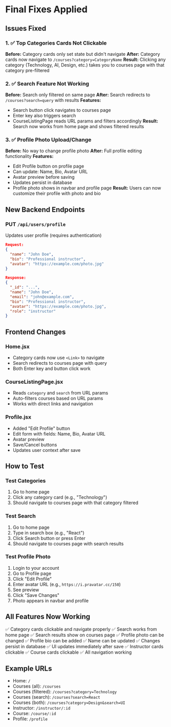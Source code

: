 # Final Fixes Applied

## Issues Fixed

### 1. ✅ Top Categories Cards Not Clickable
**Before:** Category cards only set state but didn't navigate
**After:** Category cards now navigate to `/courses?category=CategoryName`
**Result:** Clicking any category (Technology, AI, Design, etc.) takes you to courses page with that category pre-filtered

### 2. ✅ Search Feature Not Working
**Before:** Search only filtered on same page
**After:** Search redirects to `/courses?search=query` with results
**Features:**
- Search button click navigates to courses page
- Enter key also triggers search
- CourseListingPage reads URL params and filters accordingly
**Result:** Search now works from home page and shows filtered results

### 3. ✅ Profile Photo Upload/Change
**Before:** No way to change profile photo
**After:** Full profile editing functionality
**Features:**
- Edit Profile button on profile page
- Can update: Name, Bio, Avatar URL
- Avatar preview before saving
- Updates persist in database
- Profile photo shows in navbar and profile page
**Result:** Users can now customize their profile with photo and bio

## New Backend Endpoints

### PUT `/api/users/profile`
Updates user profile (requires authentication)
```json
Request:
{
  "name": "John Doe",
  "bio": "Professional instructor",
  "avatar": "https://example.com/photo.jpg"
}

Response:
{
  "_id": "...",
  "name": "John Doe",
  "email": "john@example.com",
  "bio": "Professional instructor",
  "avatar": "https://example.com/photo.jpg",
  "role": "instructor"
}
```

## Frontend Changes

### Home.jsx
- Category cards now use `<Link>` to navigate
- Search redirects to courses page with query
- Both Enter key and button click work

### CourseListingPage.jsx
- Reads `category` and `search` from URL params
- Auto-filters courses based on URL params
- Works with direct links and navigation

### Profile.jsx
- Added "Edit Profile" button
- Edit form with fields: Name, Bio, Avatar URL
- Avatar preview
- Save/Cancel buttons
- Updates user context after save

## How to Test

### Test Categories
1. Go to home page
2. Click any category card (e.g., "Technology")
3. Should navigate to courses page with that category filtered

### Test Search
1. Go to home page
2. Type in search box (e.g., "React")
3. Click Search button or press Enter
4. Should navigate to courses page with search results

### Test Profile Photo
1. Login to your account
2. Go to Profile page
3. Click "Edit Profile"
4. Enter avatar URL (e.g., `https://i.pravatar.cc/150`)
5. See preview
6. Click "Save Changes"
7. Photo appears in navbar and profile

## All Features Now Working

✅ Category cards clickable and navigate properly
✅ Search works from home page
✅ Search results show on courses page
✅ Profile photo can be changed
✅ Profile bio can be added
✅ Name can be updated
✅ Changes persist in database
✅ UI updates immediately after save
✅ Instructor cards clickable
✅ Course cards clickable
✅ All navigation working

## Example URLs

- Home: `/`
- Courses (all): `/courses`
- Courses (filtered): `/courses?category=Technology`
- Courses (search): `/courses?search=React`
- Courses (both): `/courses?category=Design&search=UI`
- Instructor: `/instructor/:id`
- Course: `/course/:id`
- Profile: `/profile`
